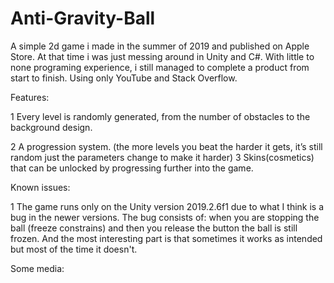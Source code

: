 # Anti-Gravity-Ball
A simple 2d game i made in the summer of 2019 and published on Apple Store.
At that time i was just messing around in Unity and C#. With little to none programing experience, i still managed to complete a product from start to finish. Using only YouTube and Stack Overflow. 

Features:

1 Every level is randomly generated, from the number of obstacles to the background design.

2 A progression system. (the more levels you beat the harder it gets, it’s still random just the parameters change to make it harder)
3 Skins(cosmetics) that can be unlocked by progressing further into the game.

Known issues:

1 The game runs only on the Unity version 2019.2.6f1 due to what I think is a bug in the newer versions. The bug consists of: when you are stopping the ball (freeze constrains) and then you release the button the ball is still frozen. And the most interesting part is that sometimes it works as intended but most of the time it doesn't.

Some media:
